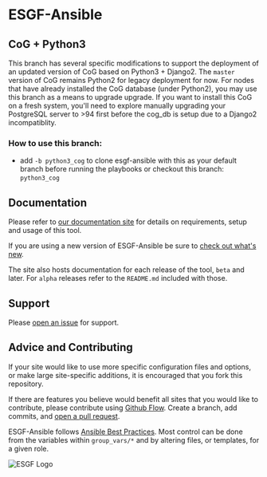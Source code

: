 
# ESGF-Ansible
## CoG + Python3 

This branch has several specific modifications to support the deployment of an updated version of CoG based on Python3 + Django2.  The `master` version of CoG remains Python2 for legacy deployment for now.  For nodes that have already installed the CoG database (under Python2), you may use this branch as a means to upgrade upgrade.  If you want to install this CoG on a fresh system, you'll need to explore manually upgrading your PostgreSQL server to >94 first before the cog_db is setup due to a Django2 incompatiblity.

### How to use this branch:

 * add `-b python3_cog` to clone esgf-ansible with this as your default branch before running the playbooks or checkout this branch: `python3_cog`

## Documentation

Please refer to [our documentation site](https://esgf.github.io/esgf-ansible/) for details on requirements, setup and usage of this tool. 

If you are using a new version of ESGF-Ansible be sure to [check out what's new](https://esgf.github.io/esgf-ansible/whatsnew/whatsnew.html).

The site also hosts documentation for each release of the tool, `beta` and later. For `alpha` releases refer to the `README.md` included with those.

## Support

Please [open an issue](https://github.com/ESGF/esgf-ansible/issues/new/choose) for support.

## Advice and Contributing

If your site would like to use more specific configuration files and options, or make large site-specific additions, it is encouraged that you fork this repository.  

If there are features you believe would benefit all sites that you would like to contribute, please contribute using [Github Flow](https://guides.github.com/introduction/flow/). Create a branch, add commits, and [open a pull request](https://github.com/ESGF/esgf-ansible/compare).

ESGF-Ansible follows [Ansible Best Practices](https://docs.ansible.com/ansible/latest/user_guide/playbooks_best_practices.html). Most control can be done from the variables within `group_vars/*` and by altering files, or templates, for a given role. 

<img src="https://esgf.llnl.gov/media/images/logos/esgf.png" alt="ESGF Logo"/>
